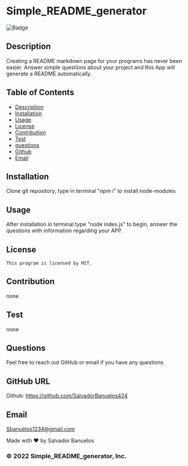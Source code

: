 # Simple_README_generator

  ![Badge](https://img.shields.io/badge/License-${license}-blue)

  ## Description
  Creating a README markdown page for your programs has never been easier.  Answer simple questions about your project and this App will generate a README automatically.

  ## Table of Contents
  - [Description](#description)
  - [Installation](#installation)
  - [Usage](#usage)
  - [License](#license)
  - [Contribution](#contribution)
  - [Test](#test)
  - [questions](#questions)
  - [Github](#github)
  - [Email](#email)
  
  ## Installation
  Clone git repository, type in terminal "npm i" to install node-modules

  ## Usage
  After installation in terminal type "node index.js" to begin, answer the questions with information regarding your APP.

  ## License
    This program is licensed by MIT.

  ## Contribution
  none

  ## Test
  none

  ## Questions
  Feel free to reach out GitHub or email if you have any questions
  
  ## GitHub URL
  Github: https://github.com/SalvadorBanuelos424
  
  ## Email
  Sbanuelos1234@gmail.com
  
  Made with ❤️ by Salvador Banuelos
### © 2022 Simple_README_generator, Inc.